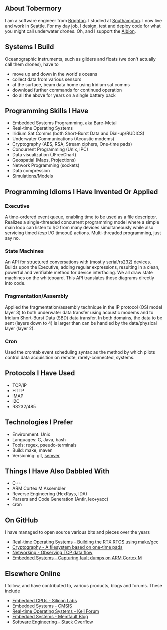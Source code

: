 

<!--
**tobermory/tobermory** is a ✨ _special_ ✨ repository because its `README.md` (this file) appears on your GitHub profile.

Here are some ideas to get you started:

- 🔭 I’m currently working on ...
- 🌱 I’m currently learning ...
- 👯 I’m looking to collaborate on ...
- 🤔 I’m looking for help with ...
- 💬 Ask me about ...
- 📫 How to reach me: ...
- 😄 Pronouns: ...
- ⚡ Fun fact: ...
-->

## About Tobermory

I am a software engineer from [Brighton](https://en.wikipedia.org/wiki/Brighton). I studied at [Southampton](https://www.southampton.ac.uk). I now live and work in [Seattle](https://www.seattletimes.com/). For my day job, I design, test and deploy code for what you might call underwater drones. Oh, and I support the [Albion](https://www.brightonandhovealbion.com/).

## Systems I Build

Oceanographic instruments, such as gliders and floats (we don't actually call them drones), have to
- move up and down in the world's oceans
- collect data from various sensors
- at the surface, beam data home using Iridium sat comms
- download further commands for continued operation
- do all the above for years on a single battery pack

## Programming Skills I Have

- Embedded Systems Programming, aka Bare-Metal
- Real-time Operating Systems
- Iridium Sat Comms (both Short-Burst Data and Dial-up/RUDICS)
- Underwater Communications (Acoustic modems)
- Cryptography (AES, RSA, Stream ciphers, One-time pads)
- Concurrent Programming (Unix, IPC)
- Data visualization (JFreeChart)
- Geospatial (Maps, Projections)
- Network Programming (sockets)
- Data compression 
- Simulations/Models

## Programming Idioms I Have Invented Or Applied

### Executive
A time-ordered event queue, enabling time to be used as a file descriptor. Realizes a single-threaded concurrent programming model where a simple main loop can listen to I/O from many devices simultaneously while also servicing timed (esp I/O timeout) actions. Multi-threaded programming, just say no.

### State Machines
An API for structured conversations with (mostly serial/rs232) devices. Builds upon the Executive, adding regular expressions, resulting in a clean, powerful and verifiable method for device interfacing. We all draw state machines on the whiteboard. This API translates those diagrams directly into code.

### Fragmentation/Assembly
Applied the fragmentation/assembly technique in the IP protocol (OSI model layer 3) to both underwater data transfer using acoustic modems and to Iridium Short-Burst Data (SBD) data transfer. In both domains, the data to be sent (layers down to 4) is larger than can be handled by the data/physical layer (layer 2). 

### Cron
Used the crontab event scheduling syntax as the method by which pilots control data acquisition on remote, rarely-connected, systems. 

## Protocols I Have Used

- TCP/IP
- HTTP
- IMAP
- I2C
- RS232/485

## Technologies I Prefer
- Environment: Unix
- Languages: C, Java, bash
- Tools: regex, pseudo-terminals
- Build: make, maven
- Versioning: git, [semver](https://semver.org/)

## Things I Have Also Dabbled With
- C++
- ARM Cortex M Assembler
- Reverse Engineering (HexRays, IDA)
- Parsers and Code Generation (Antlr, lex+yacc)
- cron

## On GitHub
I have managed to open source various bits and pieces over the years
- [Real-time Operating Systems - Building the RTX RTOS using make/gcc](https://github.com/tobermory/RTX-make-gcc)
- [Cryptography - A filesystem based on one-time pads](https://github.com/UW-APL-EIS/vernamfs) 
- [Networking - Observing TCP data flow](https://github.com/UW-APL-EIS/tcptee)
- [Embedded Systems - Capturing fault dumps on ARM Cortex M](https://github.com/tobermory/faultHandling-cortex-m)

## Elsewhere Online
I follow, and have contributed to, various products, blogs and forums.  These include

- [Embedded CPUs - Silicon Labs](https://silabs.com/community/mcu/32-bit/forum)
- [Embedded Systems - CMSIS](https://github.com/ARM-software/CMSIS_5/issues)
- [Real-time Operating Systems - Keil Forum](https://www.keil.com/forum/)
- [Embedded Systems - Memfault Blog](https://interrupt.memfault.com/blog/)
- [Software Engineering - Stack Overflow](https://stackoverflow.com/)


